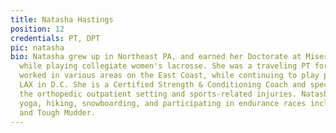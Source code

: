 ```yaml
---
title: Natasha Hastings
position: 12
credentials: PT, DPT
pic: natasha
bio: Natasha grew up in Northeast PA, and earned her Doctorate at Misericordia University
  while playing collegiate women's lacrosse. She was a traveling PT for a year and
  worked in various areas on the East Coast, while continuing to play post-collegiate
  LAX in D.C. She is a Certified Strength & Conditioning Coach and specializes in
  the orthopedic outpatient setting and sports-related injuries. Natasha enjoys beach
  yoga, hiking, snowboarding, and participating in endurance races including the Spartan
  and Tough Mudder.
---
```


